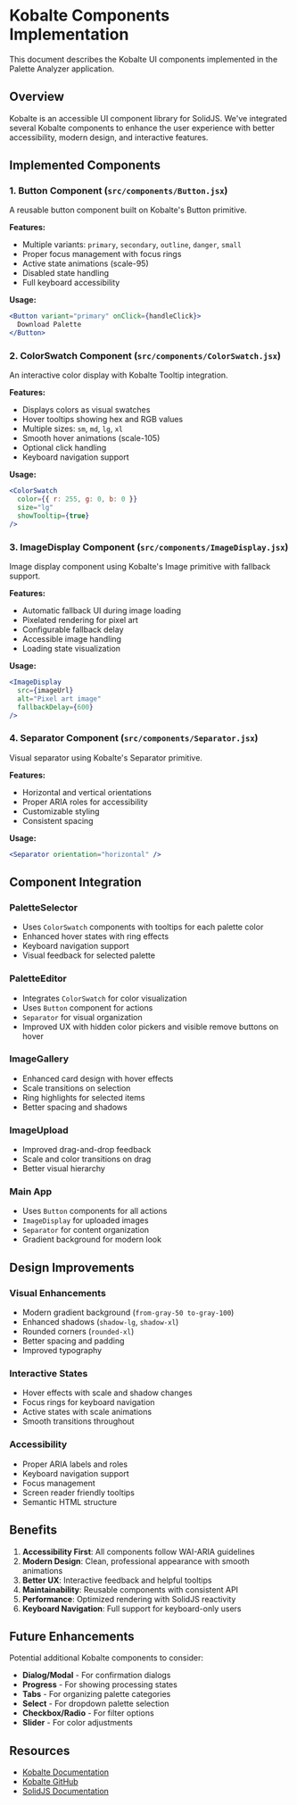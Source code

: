 # Kobalte Components Implementation

This document describes the Kobalte UI components implemented in the Palette Analyzer application.

## Overview

Kobalte is an accessible UI component library for SolidJS. We've integrated several Kobalte components to enhance the user experience with better accessibility, modern design, and interactive features.

## Implemented Components

### 1. Button Component (`src/components/Button.jsx`)

A reusable button component built on Kobalte's Button primitive.

**Features:**
- Multiple variants: `primary`, `secondary`, `outline`, `danger`, `small`
- Proper focus management with focus rings
- Active state animations (scale-95)
- Disabled state handling
- Full keyboard accessibility

**Usage:**
```jsx
<Button variant="primary" onClick={handleClick}>
  Download Palette
</Button>
```

### 2. ColorSwatch Component (`src/components/ColorSwatch.jsx`)

An interactive color display with Kobalte Tooltip integration.

**Features:**
- Displays colors as visual swatches
- Hover tooltips showing hex and RGB values
- Multiple sizes: `sm`, `md`, `lg`, `xl`
- Smooth hover animations (scale-105)
- Optional click handling
- Keyboard navigation support

**Usage:**
```jsx
<ColorSwatch 
  color={{ r: 255, g: 0, b: 0 }} 
  size="lg" 
  showTooltip={true} 
/>
```

### 3. ImageDisplay Component (`src/components/ImageDisplay.jsx`)

Image display component using Kobalte's Image primitive with fallback support.

**Features:**
- Automatic fallback UI during image loading
- Pixelated rendering for pixel art
- Configurable fallback delay
- Accessible image handling
- Loading state visualization

**Usage:**
```jsx
<ImageDisplay 
  src={imageUrl} 
  alt="Pixel art image"
  fallbackDelay={600}
/>
```

### 4. Separator Component (`src/components/Separator.jsx`)

Visual separator using Kobalte's Separator primitive.

**Features:**
- Horizontal and vertical orientations
- Proper ARIA roles for accessibility
- Customizable styling
- Consistent spacing

**Usage:**
```jsx
<Separator orientation="horizontal" />
```

## Component Integration

### PaletteSelector
- Uses `ColorSwatch` components with tooltips for each palette color
- Enhanced hover states with ring effects
- Keyboard navigation support
- Visual feedback for selected palette

### PaletteEditor
- Integrates `ColorSwatch` for color visualization
- Uses `Button` component for actions
- `Separator` for visual organization
- Improved UX with hidden color pickers and visible remove buttons on hover

### ImageGallery
- Enhanced card design with hover effects
- Scale transitions on selection
- Ring highlights for selected items
- Better spacing and shadows

### ImageUpload
- Improved drag-and-drop feedback
- Scale and color transitions on drag
- Better visual hierarchy

### Main App
- Uses `Button` components for all actions
- `ImageDisplay` for uploaded images
- `Separator` for content organization
- Gradient background for modern look

## Design Improvements

### Visual Enhancements
- Modern gradient background (`from-gray-50 to-gray-100`)
- Enhanced shadows (`shadow-lg`, `shadow-xl`)
- Rounded corners (`rounded-xl`)
- Better spacing and padding
- Improved typography

### Interactive States
- Hover effects with scale and shadow changes
- Focus rings for keyboard navigation
- Active states with scale animations
- Smooth transitions throughout

### Accessibility
- Proper ARIA labels and roles
- Keyboard navigation support
- Focus management
- Screen reader friendly tooltips
- Semantic HTML structure

## Benefits

1. **Accessibility First**: All components follow WAI-ARIA guidelines
2. **Modern Design**: Clean, professional appearance with smooth animations
3. **Better UX**: Interactive feedback and helpful tooltips
4. **Maintainability**: Reusable components with consistent API
5. **Performance**: Optimized rendering with SolidJS reactivity
6. **Keyboard Navigation**: Full support for keyboard-only users

## Future Enhancements

Potential additional Kobalte components to consider:
- **Dialog/Modal** - For confirmation dialogs
- **Progress** - For showing processing states
- **Tabs** - For organizing palette categories
- **Select** - For dropdown palette selection
- **Checkbox/Radio** - For filter options
- **Slider** - For color adjustments

## Resources

- [Kobalte Documentation](https://kobalte.dev/)
- [Kobalte GitHub](https://github.com/kobaltedev/kobalte)
- [SolidJS Documentation](https://www.solidjs.com/)
